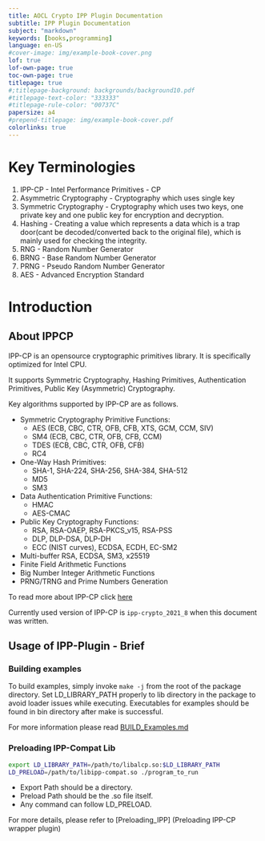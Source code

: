 ```yaml
---
title: AOCL Crypto IPP Plugin Documentation
subtitle: IPP Plugin Documentation
subject: "markdown"
keywords: [books,programming]
language: en-US
#cover-image: img/example-book-cover.png
lof: true
lof-own-page: true
toc-own-page: true
titlepage: true
#;titlepage-background: backgrounds/background10.pdf
#titlepage-text-color: "333333"
#titlepage-rule-color: "00737C"
papersize: a4
#prepend-titlepage: img/example-book-cover.pdf
colorlinks: true
---
```


# Key Terminologies

1) IPP-CP - Intel Performance Primitives - CP
2) Asymmetric Cryptography - Cryptography which uses single key
3) Symmetric Cryptography  - Cryptography which uses two keys, one private key and one public key for encryption and decryption.
4) Hashing - Creating a value which represents a data which is a trap door(cant be decoded/converted back to the original file), which is mainly used for checking the integrity.
5) RNG - Random Number Generator
6) BRNG - Base Random Number Generator
7) PRNG - Pseudo Random Number Generator
8) AES - Advanced Encryption Standard

# Introduction

## About IPPCP

IPP-CP is an opensource cryptographic primitives library. It is specifically optimized for Intel CPU. 

It supports Symmetric Cryptography, Hashing Primitives, Authentication Primitives, Public Key (Asymmetric) Cryptography. 

Key algorithms supported by IPP-CP are as follows.

- Symmetric Cryptography Primitive Functions:
  - AES (ECB, CBC, CTR, OFB, CFB, XTS, GCM, CCM, SIV)
  - SM4 (ECB, CBC, CTR, OFB, CFB, CCM)
  - TDES (ECB, CBC, CTR, OFB, CFB)
  - RC4
- One-Way Hash Primitives:
  - SHA-1, SHA-224, SHA-256, SHA-384, SHA-512
  - MD5
  - SM3
- Data Authentication Primitive Functions:
  - HMAC
  - AES-CMAC
- Public Key Cryptography Functions:
  - RSA, RSA-OAEP, RSA-PKCS_v15, RSA-PSS
  - DLP, DLP-DSA, DLP-DH
  - ECC (NIST curves), ECDSA, ECDH, EC-SM2
- Multi-buffer RSA, ECDSA, SM3, x25519
- Finite Field Arithmetic Functions
- Big Number Integer Arithmetic Functions
- PRNG/TRNG and Prime Numbers Generation

To read more about IPP-CP click [here](https://github.com/intel/ipp-crypto/blob/develop/README.md)

Currently used version of IPP-CP is `ipp-crypto_2021_8` when this document was written.

## Usage of IPP-Plugin - Brief

### Building examples 

To build examples, simply invoke ```make -j``` from the root of the package directory. 
Set LD_LIBRARY_PATH properly to lib directory in the package to avoid loader issues while executing. 
Executables for examples should be found in bin directory after make is successful.  

For more information please read [BUILD_Examples.md](../../examples/BUILD_Examples.md) 

### Preloading IPP-Compat Lib 

``` bash
export LD_LIBRARY_PATH=/path/to/libalcp.so:$LD_LIBRARY_PATH 
LD_PRELOAD=/path/to/libipp-compat.so ./program_to_run 
```

* Export Path should be a directory. 
* Preload Path should be the .so file itself.
* Any command can follow LD_PRELOAD.

For more details, please refer to [Preloading_IPP] (Preloading IPP-CP wrapper plugin)

